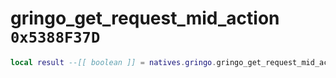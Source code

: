 # gringo_get_request_mid_action `0x5388F37D`

```lua
local result --[[ boolean ]] = natives.gringo.gringo_get_request_mid_action()
```